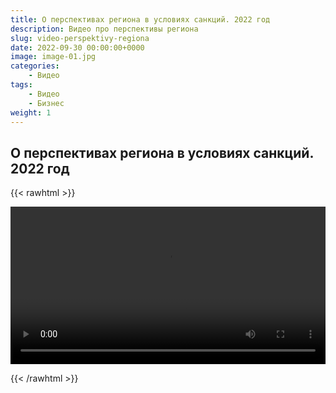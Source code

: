 ```yaml
---
title: О перспективах региона в условиях санкций. 2022 год
description: Видео про перспективы региона 
slug: video-perspektivy-regiona
date: 2022-09-30 00:00:00+0000
image: image-01.jpg
categories:
    - Видео
tags:
    - Видео
    - Бизнес
weight: 1       
---
```


## О перспективах региона в условиях санкций. 2022 год

{{< rawhtml >}} 

<video width=100% controls>
    <source src="/videos/perspektivy-regiona.mp4" type="video/mp4">
    Your browser does not support the video tag.  
</video>

{{< /rawhtml >}}

